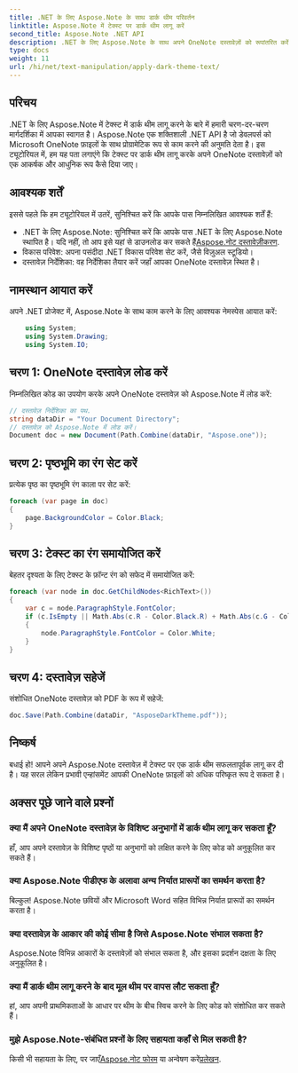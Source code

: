 ```yaml
---
title: .NET के लिए Aspose.Note के साथ डार्क थीम परिवर्तन
linktitle: Aspose.Note में टेक्स्ट पर डार्क थीम लागू करें
second_title: Aspose.Note .NET API
description: .NET के लिए Aspose.Note के साथ अपने OneNote दस्तावेज़ों को रूपांतरित करें! सहजता से एक आकर्षक डार्क थीम लागू करें। अभी डाउनलोड करें और अपने नोट लेने के अनुभव को बेहतर बनाएं।
type: docs
weight: 11
url: /hi/net/text-manipulation/apply-dark-theme-text/
---
```

## परिचय
.NET के लिए Aspose.Note में टेक्स्ट में डार्क थीम लागू करने के बारे में हमारी चरण-दर-चरण मार्गदर्शिका में आपका स्वागत है। Aspose.Note एक शक्तिशाली .NET API है जो डेवलपर्स को Microsoft OneNote फ़ाइलों के साथ प्रोग्रामेटिक रूप से काम करने की अनुमति देता है। इस ट्यूटोरियल में, हम यह पता लगाएंगे कि टेक्स्ट पर डार्क थीम लागू करके अपने OneNote दस्तावेज़ों को एक आकर्षक और आधुनिक रूप कैसे दिया जाए।
## आवश्यक शर्तें
इससे पहले कि हम ट्यूटोरियल में उतरें, सुनिश्चित करें कि आपके पास निम्नलिखित आवश्यक शर्तें हैं:
-  .NET के लिए Aspose.Note: सुनिश्चित करें कि आपके पास .NET के लिए Aspose.Note स्थापित है। यदि नहीं, तो आप इसे यहां से डाउनलोड कर सकते हैं[Aspose.नोट दस्तावेज़ीकरण](https://reference.aspose.com/note/net/).
- विकास परिवेश: अपना पसंदीदा .NET विकास परिवेश सेट करें, जैसे विज़ुअल स्टूडियो।
- दस्तावेज़ निर्देशिका: वह निर्देशिका तैयार करें जहाँ आपका OneNote दस्तावेज़ स्थित है।
## नामस्थान आयात करें
अपने .NET प्रोजेक्ट में, Aspose.Note के साथ काम करने के लिए आवश्यक नेमस्पेस आयात करें:
```csharp
    using System;
    using System.Drawing;
    using System.IO;
```
## चरण 1: OneNote दस्तावेज़ लोड करें
निम्नलिखित कोड का उपयोग करके अपने OneNote दस्तावेज़ को Aspose.Note में लोड करें:
```csharp
// दस्तावेज़ निर्देशिका का पथ.
string dataDir = "Your Document Directory";
// दस्तावेज़ को Aspose.Note में लोड करें।
Document doc = new Document(Path.Combine(dataDir, "Aspose.one"));
```
## चरण 2: पृष्ठभूमि का रंग सेट करें
प्रत्येक पृष्ठ का पृष्ठभूमि रंग काला पर सेट करें:
```csharp
foreach (var page in doc)
{
    page.BackgroundColor = Color.Black;
}
```
## चरण 3: टेक्स्ट का रंग समायोजित करें
बेहतर दृश्यता के लिए टेक्स्ट के फ़ॉन्ट रंग को सफेद में समायोजित करें:
```csharp
foreach (var node in doc.GetChildNodes<RichText>())
{
    var c = node.ParagraphStyle.FontColor;
    if (c.IsEmpty || Math.Abs(c.R - Color.Black.R) + Math.Abs(c.G - Color.Black.G) + Math.Abs(c.B - Color.Black.B) <= 30)
    {
        node.ParagraphStyle.FontColor = Color.White;
    }
}
```
## चरण 4: दस्तावेज़ सहेजें
संशोधित OneNote दस्तावेज़ को PDF के रूप में सहेजें:
```csharp
doc.Save(Path.Combine(dataDir, "AsposeDarkTheme.pdf"));
```
## निष्कर्ष
बधाई हो! आपने अपने Aspose.Note दस्तावेज़ में टेक्स्ट पर एक डार्क थीम सफलतापूर्वक लागू कर दी है। यह सरल लेकिन प्रभावी एन्हांसमेंट आपकी OneNote फ़ाइलों को अधिक परिष्कृत रूप दे सकता है।
## अक्सर पूछे जाने वाले प्रश्नों
### क्या मैं अपने OneNote दस्तावेज़ के विशिष्ट अनुभागों में डार्क थीम लागू कर सकता हूँ?
हाँ, आप अपने दस्तावेज़ के विशिष्ट पृष्ठों या अनुभागों को लक्षित करने के लिए कोड को अनुकूलित कर सकते हैं।
### क्या Aspose.Note पीडीएफ के अलावा अन्य निर्यात प्रारूपों का समर्थन करता है?
बिल्कुल! Aspose.Note छवियों और Microsoft Word सहित विभिन्न निर्यात प्रारूपों का समर्थन करता है।
### क्या दस्तावेज़ के आकार की कोई सीमा है जिसे Aspose.Note संभाल सकता है?
Aspose.Note विभिन्न आकारों के दस्तावेज़ों को संभाल सकता है, और इसका प्रदर्शन दक्षता के लिए अनुकूलित है।
### क्या मैं डार्क थीम लागू करने के बाद मूल थीम पर वापस लौट सकता हूँ?
हां, आप अपनी प्राथमिकताओं के आधार पर थीम के बीच स्विच करने के लिए कोड को संशोधित कर सकते हैं।
### मुझे Aspose.Note-संबंधित प्रश्नों के लिए सहायता कहाँ से मिल सकती है?
 किसी भी सहायता के लिए, पर जाएँ[Aspose.नोट फोरम](https://forum.aspose.com/c/note/28) या अन्वेषण करें[प्रलेखन](https://reference.aspose.com/note/net/).